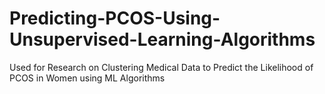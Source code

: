 # Predicting-PCOS-Using-Unsupervised-Learning-Algorithms
Used for Research on Clustering Medical Data to Predict the Likelihood of PCOS in  Women using ML Algorithms
